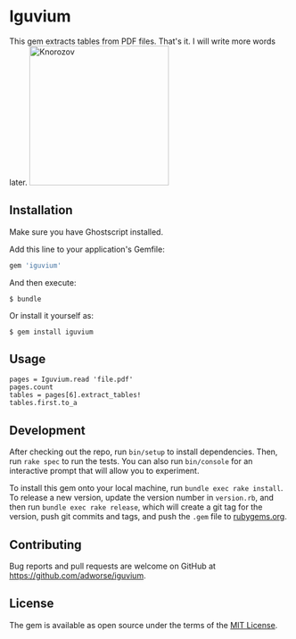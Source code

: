 # Iguvium

This gem extracts tables from PDF files. That's it. I will write more words later.
<img src="https://img2.mokum.place/system/images/stage1/000/365/384-83463a9f-9894-4d73-99f4-3fa8795ce66e.jpg" alt="Knorozov" width="250"/>
## Installation

Make sure you have Ghostscript installed.

Add this line to your application's Gemfile:

```ruby
gem 'iguvium'
```

And then execute:

    $ bundle

Or install it yourself as:

    $ gem install iguvium

## Usage

```require 'iguvium'
pages = Iguvium.read 'file.pdf'
pages.count
tables = pages[6].extract_tables!
tables.first.to_a
```


## Development

After checking out the repo, run `bin/setup` to install dependencies. Then, run `rake spec` to run the tests. You can also run `bin/console` for an interactive prompt that will allow you to experiment.

To install this gem onto your local machine, run `bundle exec rake install`. To release a new version, update the version number in `version.rb`, and then run `bundle exec rake release`, which will create a git tag for the version, push git commits and tags, and push the `.gem` file to [rubygems.org](https://rubygems.org).

## Contributing

Bug reports and pull requests are welcome on GitHub at https://github.com/adworse/iguvium.

## License

The gem is available as open source under the terms of the [MIT License](https://opensource.org/licenses/MIT).
